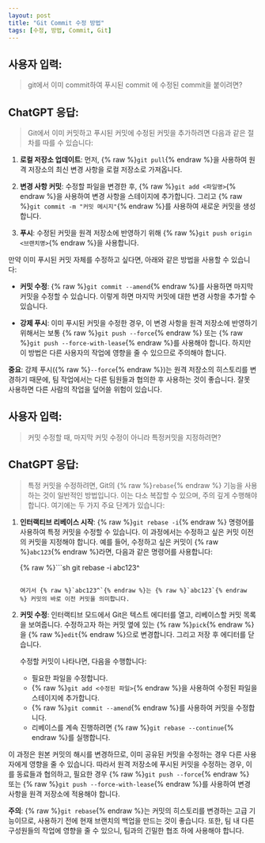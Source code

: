 ```yaml
---
layout: post
title: "Git Commit 수정 방법"
tags: [수정, 방법, Commit, Git]
---
```


## 사용자 입력:
> git에서 이미 commit하여 푸시된 commit 에 수정된 commit을 붙이려면?

## ChatGPT 응답:
> Git에서 이미 커밋하고 푸시된 커밋에 수정된 커밋을 추가하려면 다음과 같은 절차를 따를 수 있습니다:

1. **로컬 저장소 업데이트**: 먼저, {% raw %}`git pull`{% endraw %}을 사용하여 원격 저장소의 최신 변경 사항을 로컬 저장소로 가져옵니다.

2. **변경 사항 커밋**: 수정할 파일을 변경한 후, {% raw %}`git add <파일명>`{% endraw %}을 사용하여 변경 사항을 스테이지에 추가합니다. 그리고 {% raw %}`git commit -m "커밋 메시지"`{% endraw %}를 사용하여 새로운 커밋을 생성합니다.

3. **푸시**: 수정된 커밋을 원격 저장소에 반영하기 위해 {% raw %}`git push origin <브랜치명>`{% endraw %}을 사용합니다.

만약 이미 푸시된 커밋 자체를 수정하고 싶다면, 아래와 같은 방법을 사용할 수 있습니다:

- **커밋 수정**: {% raw %}`git commit --amend`{% endraw %}를 사용하면 마지막 커밋을 수정할 수 있습니다. 이렇게 하면 마지막 커밋에 대한 변경 사항을 추가할 수 있습니다.

- **강제 푸시**: 이미 푸시된 커밋을 수정한 경우, 이 변경 사항을 원격 저장소에 반영하기 위해서는 보통 {% raw %}`git push --force`{% endraw %} 또는 {% raw %}`git push --force-with-lease`{% endraw %}를 사용해야 합니다. 하지만 이 방법은 다른 사용자의 작업에 영향을 줄 수 있으므로 주의해야 합니다.

**중요**: 강제 푸시({% raw %}`--force`{% endraw %})는 원격 저장소의 히스토리를 변경하기 때문에, 팀 작업에서는 다른 팀원들과 협의한 후 사용하는 것이 좋습니다. 잘못 사용하면 다른 사람의 작업을 덮어쓸 위험이 있습니다.

## 사용자 입력:
> 커밋 수정할 때, 마지막 커밋 수정이 아니라 특정커밋을 지정하려면?

## ChatGPT 응답:
> 특정 커밋을 수정하려면, Git의 {% raw %}`rebase`{% endraw %} 기능을 사용하는 것이 일반적인 방법입니다. 이는 다소 복잡할 수 있으며, 주의 깊게 수행해야 합니다. 여기에는 두 가지 주요 단계가 있습니다:

1. **인터랙티브 리베이스 시작**: {% raw %}`git rebase -i`{% endraw %} 명령어를 사용하여 특정 커밋을 수정할 수 있습니다. 이 과정에서는 수정하고 싶은 커밋 이전의 커밋을 지정해야 합니다. 예를 들어, 수정하고 싶은 커밋이 {% raw %}`abc123`{% endraw %}라면, 다음과 같은 명령어를 사용합니다:

   {% raw %}```sh
   git rebase -i abc123^
   ```{% endraw %}

   여기서 {% raw %}`abc123^`{% endraw %}는 {% raw %}`abc123`{% endraw %} 커밋의 바로 이전 커밋을 의미합니다.

2. **커밋 수정**: 인터랙티브 모드에서 Git은 텍스트 에디터를 열고, 리베이스할 커밋 목록을 보여줍니다. 수정하고자 하는 커밋 옆에 있는 {% raw %}`pick`{% endraw %}을 {% raw %}`edit`{% endraw %}으로 변경합니다. 그리고 저장 후 에디터를 닫습니다.

   수정할 커밋이 나타나면, 다음을 수행합니다:

   - 필요한 파일을 수정합니다.
   - {% raw %}`git add <수정된 파일>`{% endraw %}을 사용하여 수정된 파일을 스테이지에 추가합니다.
   - {% raw %}`git commit --amend`{% endraw %}를 사용하여 커밋을 수정합니다.
   - 리베이스를 계속 진행하려면 {% raw %}`git rebase --continue`{% endraw %}를 실행합니다.

이 과정은 원본 커밋의 해시를 변경하므로, 이미 공유된 커밋을 수정하는 경우 다른 사용자에게 영향을 줄 수 있습니다. 따라서 원격 저장소에 푸시된 커밋을 수정하는 경우, 이를 동료들과 협의하고, 필요한 경우 {% raw %}`git push --force`{% endraw %} 또는 {% raw %}`git push --force-with-lease`{% endraw %}를 사용하여 변경 사항을 원격 저장소에 적용해야 합니다.

**주의**: {% raw %}`git rebase`{% endraw %}는 커밋의 히스토리를 변경하는 고급 기능이므로, 사용하기 전에 현재 브랜치의 백업을 만드는 것이 좋습니다. 또한, 팀 내 다른 구성원들의 작업에 영향을 줄 수 있으니, 팀과의 긴밀한 협조 하에 사용해야 합니다.


